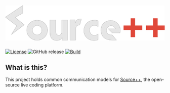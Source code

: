 # ![](https://github.com/sourceplusplus/live-platform/blob/master/.github/media/sourcepp_logo.svg)

[![License](https://camo.githubusercontent.com/93398bf31ebbfa60f726c4f6a0910291b8156be0708f3160bad60d0d0e1a4c3f/68747470733a2f2f696d672e736869656c64732e696f2f6769746875622f6c6963656e73652f736f75726365706c7573706c75732f6c6976652d706c6174666f726d)](LICENSE)
![GitHub release](https://img.shields.io/github/v/release/sourceplusplus/protocol?include_prereleases)
[![Build](https://github.com/sourceplusplus/protocol/actions/workflows/build.yml/badge.svg)](https://github.com/sourceplusplus/protocol/actions/workflows/build.yml)

## What is this?

This project holds common communication models for [Source++](https://github.com/sourceplusplus/live-platform), the open-source live coding platform.
